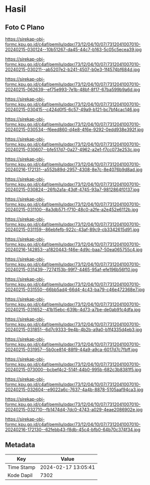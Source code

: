 # Hasil

## Foto C Plano

https://sirekap-obj-formc.kpu.go.id/c4af/pemilu/pdpr/73/12/04/10/07/7312041007010-20240215-030124--10b51267-da45-44c7-b163-5c05c5ecea39.jpg

https://sirekap-obj-formc.kpu.go.id/c4af/pemilu/pdpr/73/12/04/10/07/7312041007010-20240215-030211--ab5207e2-b241-4507-b0e3-1f4574bf684d.jpg

https://sirekap-obj-formc.kpu.go.id/c4af/pemilu/pdpr/73/12/04/10/07/7312041007010-20240215-062639--ef75e993-7e1b-48bf-8f17-67ba599b9a6d.jpg

https://sirekap-obj-formc.kpu.go.id/c4af/pemilu/pdpr/73/12/04/10/07/7312041007010-20240215-030415--c424d0f5-6c57-49a9-b121-bc7bf4cac146.jpg

https://sirekap-obj-formc.kpu.go.id/c4af/pemilu/pdpr/73/12/04/10/07/7312041007010-20240215-030534--f6eed860-d4e8-4f6e-9292-0edd938e392f.jpg

https://sirekap-obj-formc.kpu.go.id/c4af/pemilu/pdpr/73/12/04/10/07/7312041007010-20240215-030607--bfe517d7-0a27-4962-a2e1-f7cc073e253c.jpg

https://sirekap-obj-formc.kpu.go.id/c4af/pemilu/pdpr/73/12/04/10/07/7312041007010-20240216-172131--a552b89d-2957-4308-8e7c-8e4076b9d8ad.jpg

https://sirekap-obj-formc.kpu.go.id/c4af/pemilu/pdpr/73/12/04/10/07/7312041007010-20240215-030824--26fb2a1a-43df-4745-93a7-9812864f0137.jpg

https://sirekap-obj-formc.kpu.go.id/c4af/pemilu/pdpr/73/12/04/10/07/7312041007010-20240215-031100--8a3db571-f710-48c0-a2fe-a2e452e6112b.jpg

https://sirekap-obj-formc.kpu.go.id/c4af/pemilu/pdpr/73/12/04/10/07/7312041007010-20240215-031159--86ebfefb-922c-43af-89c9-cb3342615d91.jpg

https://sirekap-obj-formc.kpu.go.id/c4af/pemilu/pdpr/73/12/04/10/07/7312041007010-20240216-142853--a1820443-f46e-4d9c-baa7-50ea065755c4.jpg

https://sirekap-obj-formc.kpu.go.id/c4af/pemilu/pdpr/73/12/04/10/07/7312041007010-20240215-031439--7274153b-99f7-4465-95af-efe196b56f10.jpg

https://sirekap-obj-formc.kpu.go.id/c4af/pemilu/pdpr/73/12/04/10/07/7312041007010-20240215-031550--66bb5ad4-66d4-4c43-ba79-c46e472368e7.jpg

https://sirekap-obj-formc.kpu.go.id/c4af/pemilu/pdpr/73/12/04/10/07/7312041007010-20240215-031652--41b15ebc-639b-4d73-a7be-de0ab91c4dfa.jpg

https://sirekap-obj-formc.kpu.go.id/c4af/pemilu/pdpr/73/12/04/10/07/7312041007010-20240215-031851--6d7c9333-9e4b-4b2b-a9a0-b1f4335d4eb3.jpg

https://sirekap-obj-formc.kpu.go.id/c4af/pemilu/pdpr/73/12/04/10/07/7312041007010-20240215-031957--5b0ce814-88f9-44a9-a9ca-6017d7c7fbff.jpg

https://sirekap-obj-formc.kpu.go.id/c4af/pemilu/pdpr/73/12/04/10/07/7312041007010-20240215-073000--bcbef4c2-514f-44b0-995b-682c3b8381f5.jpg

https://sirekap-obj-formc.kpu.go.id/c4af/pemilu/pdpr/73/12/04/10/07/7312041007010-20240215-032604--e9022a6c-7637-4a4b-8878-5105aaf94ca3.jpg

https://sirekap-obj-formc.kpu.go.id/c4af/pemilu/pdpr/73/12/04/10/07/7312041007010-20240215-032710--fb1474d4-7dc0-4743-a029-4eae2086902e.jpg

https://sirekap-obj-formc.kpu.go.id/c4af/pemilu/pdpr/73/12/04/10/07/7312041007010-20240216-172130--62febb43-f8db-45c4-bfb0-64b70c374f34.jpg


## Metadata

| Key        | Value               |
| ---------- | ------------------- |
| Time Stamp | 2024-02-17 13:05:41 |
| Kode Dapil | 7302                |



